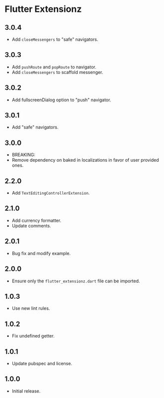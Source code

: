 # Flutter Extensionz

## 3.0.4

- Add `closeMessengers` to "safe" navigators.

## 3.0.3

- Add `pushRoute` and `popRoute` to navigator.
- Add `closeMessengers` to scaffold messenger.

## 3.0.2

- Add fullscreenDialog option to "push" navigator.

## 3.0.1

- Add "safe" navigators.

## 3.0.0

- BREAKING:
- Remove dependency on baked in localizations in favor of user provided ones.

## 2.2.0

- Add `TextEditingControllerExtension`.

## 2.1.0

- Add currency formatter.
- Update comments.

## 2.0.1

- Bug fix and modify example.

## 2.0.0

- Ensure only the `flutter_extensionz.dart` file can be imported.

## 1.0.3

- Use new lint rules.

## 1.0.2

- Fix undefined getter.

## 1.0.1

- Update pubspec and license.

## 1.0.0

- Initial release.
